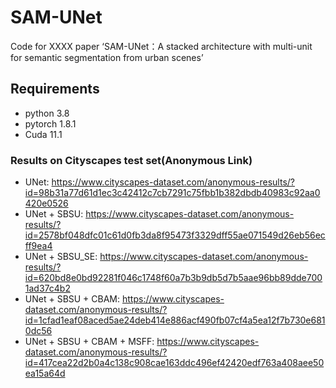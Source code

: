 # SAM-UNet
Code for XXXX paper ‘SAM-UNet：A stacked architecture with multi-unit for semantic segmentation from urban scenes’
## Requirements
* python 3.8
* pytorch 1.8.1
* Cuda  11.1
### Results on Cityscapes test set(Anonymous Link)
* UNet: https://www.cityscapes-dataset.com/anonymous-results/?id=98b31a77d61d1ec3c42412c7cb7291c75fbb1b382dbdb40983c92aa0420e0526
* UNet + SBSU: https://www.cityscapes-dataset.com/anonymous-results/?id=2578bf048dfc01c61d0fb3da8f95473f3329dff55ae071549d26eb56ecff9ea4
* UNet + SBSU_SE: https://www.cityscapes-dataset.com/anonymous-results/?id=620bd8e0bd92281f046c1748f60a7b3b9db5d7b5aae96bb89dde7001ad37c4b2
* UNet + SBSU + CBAM: https://www.cityscapes-dataset.com/anonymous-results/?id=1cfad1eaf08aced5ae24deb414e886acf490fb07cf4a5ea12f7b730e6810dc56
* UNet + SBSU + CBAM + MSFF: https://www.cityscapes-dataset.com/anonymous-results/?id=417cea22d2b0a4c138c908cae163ddc496ef42420edf763a408aee50ea15a64d
